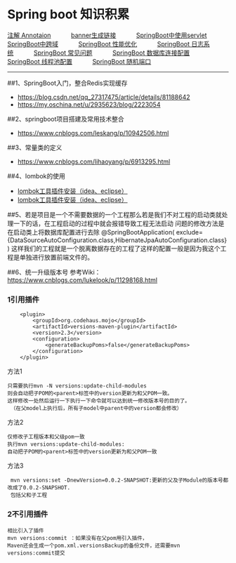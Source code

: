 # Spring boot 知识积累

<p>
<a href="#" onclick="refreshSpringBootContent('annotaion')">注解 Annotaion</a>&emsp;&emsp;&emsp;
<a href="#" onclick="refreshSpringBootContent('banner')">banner生成链接</a>&emsp;&emsp;&emsp;
<a href="#" onclick="refreshSpringBootContent('servlet')">SpringBoot中使用servlet</a>&emsp;&emsp;&emsp;
<a href="#" onclick="refreshSpringBootContent('crossdomain')">SpringBoot中跨域</a>&emsp;&emsp;&emsp;
<a href="#" onclick="refreshSpringBootContent('better')">SpringBoot 性能优化</a>&emsp;&emsp;&emsp;
<a href="#" onclick="refreshSpringBootContent('log')">SpringBoot 日志系统</a>&emsp;&emsp;&emsp;
<a href="#" onclick="refreshSpringBootContent('question')">SpringBoot 常见问题</a>&emsp;&emsp;&emsp;
<a href="#" onclick="refreshSpringBootContent('configdb')">SpringBoot 数据库连接配置</a>&emsp;&emsp;&emsp;
<a href="#" onclick="refreshSpringBootContent('configthreadpool')">SpringBoot 线程池配置</a>&emsp;&emsp;&emsp;
<a href="#" onclick="refreshSpringBootContent('availableport')">SpringBoot 随机端口</a>&emsp;&emsp;&emsp;
</p>

---

##1、SpringBoot入门，整合Redis实现缓存
	
- <a href="#" target="_blank">https://blog.csdn.net/qq_27317475/article/details/81188642 </a>
- <a href="#" target="_blank">https://my.oschina.net/u/2935623/blog/2223054 </a>

##2、springboot项目搭建及常用技术整合
- <a href="https://www.cnblogs.com/leskang/p/10942506.html#" target="_blank">https://www.cnblogs.com/leskang/p/10942506.html </a>

##3、常量类的定义
- <a href="https://www.cnblogs.com/lihaoyang/p/6913295.html#" target="_blank">https://www.cnblogs.com/lihaoyang/p/6913295.html </a>

##4、lombok的使用
- <a href="https://blog.csdn.net/qq_22860341/article/details/81224890#" target="_blank">lombok工具插件安装（idea、eclipse）</a>
- <a href="https://blog.csdn.net/Y_hahaha/article/details/89186284#" target="_blank">lombok工具插件安装（idea、eclipse） </a>
 

##5、若是项目是一个不需要数据的一个工程那么若是我们不对工程的启动类就处理一下的话，在工程启动的过程中就会报错导致工程无法启动 问题的修改方法是在启动类上将数据库配置进行去除 @SpringBootApplication(
exclude={DataSourceAutoConfiguration.class,HibernateJpaAutoConfiguration.class})
这样我们的工程就是一个脱离数据存在的工程了这样的配置一般是因为我这个工程是单独进行放置前端文件的。

##6、统一升级版本号
参考Wiki：<a href="https://www.cnblogs.com/lukelook/p/11298168.html#" target="_blank">https://www.cnblogs.com/lukelook/p/11298168.html </a>
### 1引用插件
        <plugin>
            <groupId>org.codehaus.mojo</groupId>
            <artifactId>versions-maven-plugin</artifactId>
            <version>2.3</version>
            <configuration>
                <generateBackupPoms>false</generateBackupPoms>
            </configuration>
        </plugin>
方法1

    只需要执行mvn -N versions:update-child-modules
    则会自动把子POM的<parent>标签中的version更新为和父POM一致。
    这样修改一处然后运行一下执行一下命令就可以达到统一修改版本号的目的了。
     （在父model上执行后，所有子model中parent中的version都会修改）
方法2

    仅修改子工程版本和父级pom一致
    执行mvn versions:update-child-modules: 
    自动把子POM的<parent>标签中的version更新为和父POM一致
方法3

     mvn versions:set -DnewVersion=0.0.2-SNAPSHOT:更新的父及子Module的版本号都改成了0.0.2-SNAPSHOT.
     包括父和子工程
### 2不引用插件
    相比引入了插件
    mvn versions:commit ：如果没有在父pom用引入插件，
    Maven还会生成一个pom.xml.versionsBackup的备份文件，还需要mvn versions:commit提交

